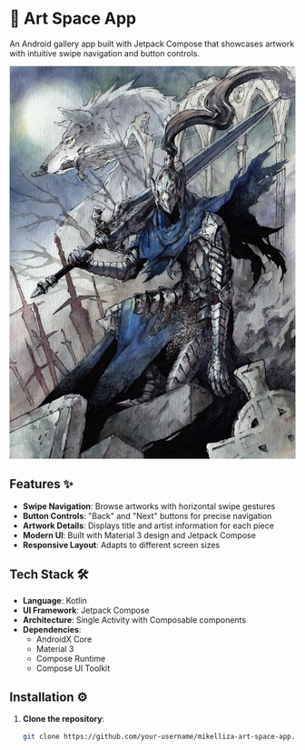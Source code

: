 # 🎨 Art Space App

An Android gallery app built with Jetpack Compose that showcases artwork with intuitive swipe navigation and button controls.

![App Screenshot](app/src/main/res/drawable/artorias.jpg)

## Features ✨
- **Swipe Navigation**: Browse artworks with horizontal swipe gestures
- **Button Controls**: "Back" and "Next" buttons for precise navigation
- **Artwork Details**: Displays title and artist information for each piece
- **Modern UI**: Built with Material 3 design and Jetpack Compose
- **Responsive Layout**: Adapts to different screen sizes

## Tech Stack 🛠️
- **Language**: Kotlin
- **UI Framework**: Jetpack Compose
- **Architecture**: Single Activity with Composable components
- **Dependencies**:
  - AndroidX Core
  - Material 3
  - Compose Runtime
  - Compose UI Toolkit

## Installation ⚙️
1. **Clone the repository**:
   ```bash
   git clone https://github.com/your-username/mikelliza-art-space-app.git
